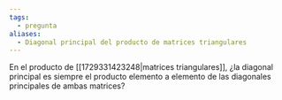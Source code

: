```yaml
---
tags:
  - pregunta
aliases:
  - Diagonal principal del producto de matrices triangulares
---
```

En el producto de [[1729331423248|matrices triangulares]], ¿la diagonal principal es siempre el producto elemento a elemento de las diagonales principales de ambas matrices?
